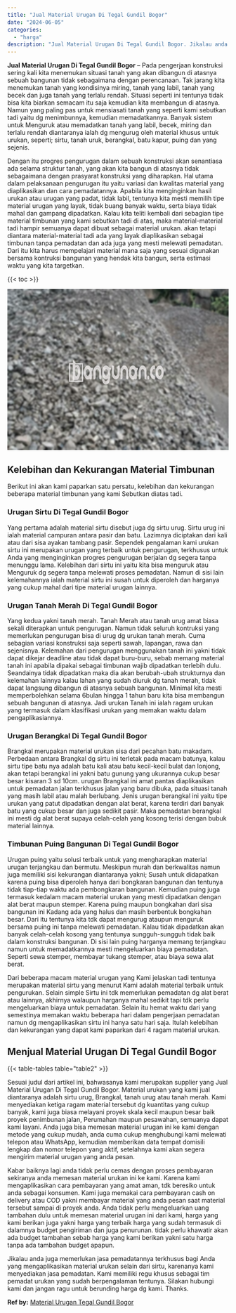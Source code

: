 ```yaml
---
title: "Jual Material Urugan Di Tegal Gundil Bogor"
date: "2024-06-05"
categories: 
  - "harga"
description: "Jual Material Urugan Di Tegal Gundil Bogor. Jikalau anda juga memerlukan jasa pemadatannya terkhusus bagi Anda yang mengaplikasikan material urukan selain da..."
---
```


**Jual Material Urugan Di Tegal Gundil Bogor** – Pada pengerjaan konstruksi sering kali kita menemukan situasi tanah yang akan dibangun di atasnya sebuah bangunan tidak sebagaimana dengan perencanaan. Tak jarang kita menemukan tanah yang kondisinya miring, tanah yang labil, tanah yang becek dan juga tanah yang terlalu rendah. Situasi seperti ini tentunya tidak bisa kita biarkan semacam itu saja kemudian kita membangun di atasnya. Namun yang paling pas untuk mensiasati tanah yang seperti kami sebutkan tadi yaitu dg menimbunnya, kemudian memadatkannya. Banyak sistem untuk Menguruk atau memadatkan tanah yang labil, becek, miring dan terlalu rendah diantaranya ialah dg mengurug oleh material khusus untuk urukan, seperti; sirtu, tanah uruk, berangkal, batu kapur, puing dan yang sejenis.

Dengan itu progres pengurugan dalam sebuah konstruksi akan senantiasa ada selama struktur tanah, yang akan kita bangun di atasnya tidak sebagaimana dengan prasyarat konstruksi yang diharapkan. Hal utama dalam pelaksanaan pengurugan itu yaitu variasi dan kwalitas material yang diaplikasikan dan cara pemadatannya. Apabila kita menginginkan hasil urukan atau urugan yang padat, tidak labil, tentunya kita mesti memilih tipe material urugan yang layak, tidak buang banyak waktu, serta biaya tidak mahal dan gampang dipadatkan. Kalau kita teliti kembali dari sebagian tipe material timbunan yang kami sebutkan tadi di atas, maka material-material tadi hampir semuanya dapat dibuat sebagai material urukan. akan tetapi diantara material-material tadi ada yang layak diaplikasikan sebagai timbunan tanpa pemadatan dan ada juga yang mesti melewati pemadatan. Dari itu kita harus mempelajari material mana saja yang sesuai digunakan bersama kontruksi bangunan yang hendak kita bangun, serta estimasi waktu yang kita targetkan.

{{< toc >}}

![Jual Material Urugan Di Tegal Gundil Bogor](/images/jual-urugan-17.png)

## Kelebihan dan Kekurangan Material Timbunan

Berikut ini akan kami paparkan satu persatu, kelebihan dan kekurangan beberapa material timbunan yang kami Sebutkan diatas tadi.

### Urugan Sirtu Di Tegal Gundil Bogor

Yang pertama adalah material sirtu disebut juga dg sirtu urug. Sirtu urug ini ialah material campuran antara pasir dan batu. Lazimnya diciptakan dari kali atau dari sisa ayakan tambang pasir. Sependek pengalaman kami urukan sirtu ini merupakan urugan yang terbaik untuk pengurugan, terkhusus untuk Anda yang menginginkan progres pengurugan berjalan dg segera tanpa menunggu lama. Kelebihan dari sirtu ini yaitu kita bisa menguruk atau Menguruk dg segera tanpa melewati proses pemadatan. Namun di sisi lain kelemahannya ialah material sirtu ini susah untuk diperoleh dan harganya yang cukup mahal dari tipe material urugan lainnya.

### Urugan Tanah Merah Di Tegal Gundil Bogor

Yang kedua yakni tanah merah. Tanah Merah atau tanah urug amat biasa sekali diterapkan untuk pengurugan. Namun tidak seluruh kontruksi yang memerlukan pengurugan bisa di urug dg urukan tanah merah. Cuma sebagian variasi konstruksi saja seperti sawah, lapangan, rawa dan sejenisnya. Kelemahan dari pengurugan menggunakan tanah ini yakni tidak dapat dikejar deadline atau tidak dapat buru-buru, sebab memang material tanah ini apabila dipakai sebagai timbunan wajib dipadatkan terlebih dulu. Seandainya tidak dipadatkan maka dia akan berubah-ubah strukturnya dan kelemahan lainnya kalau lahan yang sudah diuruk dg tanah merah, tidak dapat langsung dibangun di atasnya sebuah bangunan. Minimal kita mesti memperbolehkan selama 6bulan hingga 1 tahun baru kita bisa membangun sebuah bangunan di atasnya. Jadi urukan Tanah ini ialah ragam urukan yang termasuk dalam klasifikasi urukan yang memakan waktu dalam pengaplikasiannya.

### Urugan Berangkal Di Tegal Gundil Bogor

Brangkal merupakan material urukan sisa dari pecahan batu makadam. Perbedaan antara Brangkal dg sirtu ini terletak pada macam batunya, kalau sirtu tipe batu nya adalah batu kali atau batu kecil-kecil bulat dan lonjong, akan tetapi berangkal ini yakni batu gunung yang ukurannya cukup besar besar kisaran 3 sd 10cm. urugan Brangkal ini amat pantas diaplikasikan untuk pemadatan jalan terkhusus jalan yang baru dibuka, pada situasi tanah yang masih labil atau malah berlubang. Jenis urugan berangkal ini yaitu tipe urukan yang patut dipadatkan dengan alat berat, karena terdiri dari banyak batu yang cukup besar dan juga sedikit pasir. Maka pemadatan berangkal ini mesti dg alat berat supaya celah-celah yang kosong terisi dengan bubuk material lainnya.

### Timbunan Puing Bangunan Di Tegal Gundil Bogor

Urugan puing yaitu solusi terbaik untuk yang mengharapkan material urugan terjangkau dan bermutu. Meskipun murah dan berkwalitas namun juga memiliki sisi kekurangan diantaranya yakni; Susah untuk didapatkan karena puing bisa diperoleh hanya dari bongkaran bangunan dan tentunya tidak tiap-tiap waktu ada pembongkaran bangunan. Kemudian puing juga termasuk kedalam macam material urukan yang mesti dipadatkan dengan alat berat maupun stemper. Karena puing maupun bongkahan dari sisa bangunan ini Kadang ada yang halus dan masih berbentuk bongkahan besar. Dari itu tentunya kita tdk dapat mengurug ataupun menguruk bersama puing ini tanpa melewati pemadatan. Kalau tidak dipadatkan akan banyak celah-celah kosong yang tentunya sungguh-sungguh tidak baik dalam konstruksi bangunan. Di sisi lain puing harganya memang terjangkau namun untuk memadatkannya mesti mengeluarkan biaya pemadatan. Seperti sewa stemper, membayar tukang stemper, atau biaya sewa alat berat.

Dari beberapa macam material urugan yang Kami jelaskan tadi tentunya merupakan material sirtu yang menurut Kami adalah material terbaik untuk pengurukan. Selain simple Sirtu ini tdk memerlukan pemadatan dg alat berat atau lainnya, akhirnya walaupun harganya mahal sedikit tapi tdk perlu mengeluarkan biaya untuk pemadatan. Selain itu hemat waktu dari yang semestinya memakan waktu beberapa hari dalam pengerjaan pemadatan namun dg mengaplikasikan sirtu ini hanya satu hari saja. Itulah kelebihan dan kekurangan yang dapat kami paparkan dari 4 ragam material urukan.

## Menjual Material Urugan Di Tegal Gundil Bogor

{{< table-tables table="table2" >}}

Sesuai judul dari artikel ini, bahwasanya kami merupakan supplier yang Jual Material Urugan Di Tegal Gundil Bogor. Material urukan yang kami jual diantaranya adalah sirtu urug, Brangkal, tanah urug atau tanah merah. Kami menyediakan ketiga ragam material tersebut dg kuantitas yang cukup banyak, kami juga biasa melayani proyek skala kecil maupun besar baik proyek penimbunan jalan, Perumahan maupun pesawahan, semuanya dapat kami layani. Anda juga bisa memesan material urugan ini ke kami dengan metode yang cukup mudah, anda cuma cukup menghubungi kami melewati telepon atau WhatsApp, kemudian memberikan data tempat domisili lengkap dan nomor telepon yang aktif, setelahnya kami akan segera mengirim material urugan yang anda pesan.

Kabar baiknya lagi anda tidak perlu cemas dengan proses pembayaran sekiranya anda memesan material urukan ini ke kami. Karena kami mengaplikasikan cara pembayaran yang amat aman, tdk beresiko untuk anda sebagai konsumen. Kami juga memakai cara pembayaran cash on delivery atau COD yakni membayar material yang anda pesan saat material tersebut sampai di proyek anda. Anda tidak perlu mengeluarkan uang tambahan dulu untuk memesan material urugan ini dari kami, harga yang kami berikan juga yakni harga yang terbaik harga yang sudah termasuk di dalamnya budget pengiriman dan juga penurunan. tidak perlu khawatir akan ada budget tambahan sebab harga yang kami berikan yakni satu harga tanpa ada tambahan budget apapun.

Jikalau anda juga memerlukan jasa pemadatannya terkhusus bagi Anda yang mengaplikasikan material urukan selain dari sirtu, karenanya kami menyediakan jasa pemadatan. Kami memiliki regu khusus sebagai tim pemadat urukan yang sudah berpengalaman tentunya. Silakan hubungi kami dan jangan ragu untuk berunding harga dg kami. Thanks.

**Ref by:** [Material Urugan Tegal Gundil Bogor](https://id.wikipedia.org/wiki/Material)
